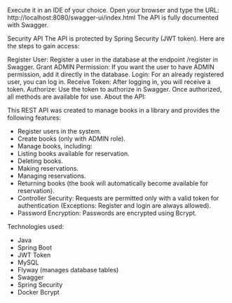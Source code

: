 Execute it in an IDE of your choice.
Open your browser and type the URL:
http://localhost:8080/swagger-ui/index.html
The API is fully documented with Swagger.

Security API
The API is protected by Spring Security (JWT token). Here are the steps to gain access:

Register User: Register a user in the database at the endpoint /register in Swagger.
Grant ADMIN Permission: If you want the user to have ADMIN permission, add it directly in the database.
Login: For an already registered user, you can log in.
Receive Token: After logging in, you will receive a token.
Authorize: Use the token to authorize in Swagger. Once authorized, all methods are available for use.
About the API:

This REST API was created to manage books in a library and provides the following features:

- Register users in the system.
- Create books (only with ADMIN role).
- Manage books, including:
- Listing books available for reservation.
- Deleting books.
- Making reservations.
- Managing reservations.
- Returning books (the book will automatically become available for reservation).
- Controller Security: Requests are permitted only with a valid token for authentication (Exceptions: Register and login are always allowed).
- Password Encryption: Passwords are encrypted using Bcrypt.

Technologies used:

- Java
- Spring Boot
- JWT Token
- MySQL
- Flyway (manages database tables)
- Swagger
- Spring Security
- Docker
Bcrypt





